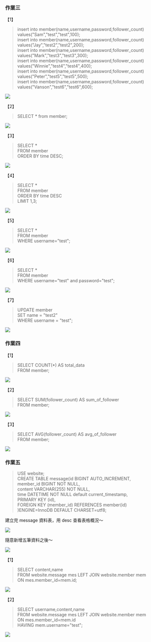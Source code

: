 ### 作業三
【1】
>insert into member(name,username,password,follower_count) values("Sam","test","test",100); <br/>
>insert into member(name,username,password,follower_count) values("Jay","test2","test2",200); <br/>
>insert into member(name,username,password,follower_count) values("Mark","test3","test3",300); <br/>
>insert into member(name,username,password,follower_count) values("Winnie","test4","test4",400); <br/>
>insert into member(name,username,password,follower_count) values("Peter","test5","test5",500); <br/>
>insert into member(name,username,password,follower_count) values("Vanson","test6","test6",600);

![](https://i.imgur.com/Rn7P7oY.png)

【2】

>SELECT * from member;

![](https://i.imgur.com/cQeGiYm.png)


【3】
>SELECT * <br/>
>FROM member <br/>
>ORDER BY time DESC;

![](https://i.imgur.com/r05mXZJ.png)


【4】
>SELECT * <br/>
>FROM member <br/>
>ORDER BY time DESC <br/>
>LIMIT 1,3;

![](https://i.imgur.com/zJQrYFf.png)


【5】
>SELECT * <br/>
>FROM member <br/>
>WHERE username="test";

![](https://i.imgur.com/O5EUhtw.png)


【6】
>SELECT * <br/>
>FROM member <br/>
>WHERE username="test" and password="test";

![](https://i.imgur.com/OibkmHz.png)


【7】
>UPDATE member <br/>
>SET name = "test2" <br/>
>WHERE username = "test";

![](https://i.imgur.com/o7VNVoy.png)


### 作業四
【1】
>SELECT COUNT(*) AS total_data <br/>
>FROM member;

![](https://i.imgur.com/ox53X5a.png)


【2】
>SELECT SUM(follower_count) AS sum_of_follower <br/>
>FROM member;

![](https://i.imgur.com/r4n5Zp3.png)


【3】
>SELECT AVG(follower_count) AS avg_of_follower <br/>
>FROM member;

![](https://i.imgur.com/ATzYhpw.png)


### 作業五
>USE website; <br/>
>CREATE TABLE message(id BIGINT AUTO_INCREMENT, <br/>
>	member_id BIGINT NOT NULL, <br/>
>	content VARCHAR(255) NOT NULL, <br/>
>    time DATETIME NOT NULL default current_timestamp, <br/>
>    PRIMARY KEY (id), <br/>
>    FOREIGN KEY (member_id) REFERENCES member(id) <br/>
>)ENGINE=InnoDB DEFAULT CHARSET=utf8;

建立完 message 資料表，用 desc 查看表格概況～

![](https://i.imgur.com/Xr5BXHa.png)

隨意新增五筆資料之後～

![](https://i.imgur.com/KQx0PSX.png)


【1】
>SELECT content,name <br/>
>FROM website.message mes LEFT JOIN website.member mem <br/>
>ON mes.member_id=mem.id;

![](https://i.imgur.com/cnFLBNw.png)


【2】
>SELECT username,content,name <br/>
>FROM website.message mes LEFT JOIN website.member mem <br/>
>ON mes.member_id=mem.id <br/>
>HAVING mem.username="test";

![](https://i.imgur.com/FNOS9o8.png)
